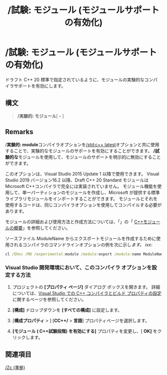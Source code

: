﻿---
title: '/試験: モジュール (モジュールサポートの有効化)'
description: 'モジュールの試験的なコンパイラサポートを有効にするには、/実験的: module コンパイラオプションを使用します。'
ms.date: 09/03/2019
f1_keywords:
- module
- /experimental:module
helpviewer_keywords:
- module
- /experimental:module
- Enable module support
ms.openlocfilehash: 82cce127ad5a2f87d11e4a653035bd80ea9f5001
ms.sourcegitcommit: fd0f8839da5c6a3663798a47c6b0bb6e63b518bd
ms.translationtype: MT
ms.contentlocale: ja-JP
ms.lasthandoff: 09/04/2019
ms.locfileid: "70294459"
---
# <a name="experimentalmodule-enable-module-support"></a>/試験: モジュール (モジュールサポートの有効化)

ドラフト C++ 20 標準で指定されているように、モジュールの実験的なコンパイラサポートを有効にします。

## <a name="syntax"></a>構文

> **/実験的: モジュール**[ **-** ]

## <a name="remarks"></a>Remarks

/**実験的: module**コンパイラオプションを[/std:c++ latest](std-specify-language-standard-version.md)オプションと共に使用することで、実験的なモジュールのサポートを有効にすることができます。 **/試験的な**モジュールを使用して、モジュールのサポートを明示的に無効にすることができます。

このオプションは、Visual Studio 2015 Update 1 以降で使用できます。 Visual Studio 2019 バージョン16.2 以降、Draft C++ 20 Standard モジュールは Microsoft C++コンパイラで完全には実装されていません。 モジュール機能を使用して、単一パーティションのモジュールを作成し、Microsoft が提供する標準ライブラリモジュールをインポートすることができます。 モジュールとそれを使用するコードは、同じコンパイラオプションを使用してコンパイルする必要があります。

モジュールの詳細および使用方法と作成方法については、「」の「 [ C++モジュールの概要](../../cpp/modules-cpp.md)」を参照してください。

ソースファイル ModuleName からエクスポートモジュールを作成するために使用されるコンパイラのコマンドラインオプションの例を次に示し*ます。 ixx*:

```cmd
cl /EHsc /MD /experimental:module /module:export /module:name ModuleName /module:wrapper C:\Output\path\ModuleName.h /module:output C:\Output\path\ModuleName.ifc -c ModuleName.ixx
```

### <a name="to-set-this-compiler-option-in-the-visual-studio-development-environment"></a>Visual Studio 開発環境において、このコンパイラ オプションを設定する方法

1. プロジェクトの **[プロパティ ページ]** ダイアログ ボックスを開きます。 詳細については、[Visual Studio での C++ コンパイラとビルド プロパティの設定](../working-with-project-properties.md)に関するページを参照してください。

1. **[構成]** ドロップダウンを **[すべての構成]** に設定します。

1. [**構成プロパティ** > ] [**CC++/**  > **言語**] プロパティページを選択します。

1. **[モジュール ( C++試験段階) を有効にする]** プロパティを変更し、[ **OK]** をクリックします。

## <a name="see-also"></a>関連項目

[/Zc (準拠)](zc-conformance.md)
